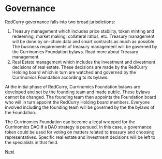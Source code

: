 # Governance

RedCurry governance falls into two broad jurisdictions: 
1. Treasury management which includes price stability, token minting and redeeming, market making, collateral ratios, etc. Treasury management will be done by on-chain data and smart contracts as much as possible. The business requirements of treasury management will be governed by the Currinomics Foundation bylaws. Read more about Treasury management.
2. Real Estate management which includes the investment and divestment decisions of real estate. These decisions are made by the RedCurry Holding board which in turn are watched and governed by the Currinomics Foundation according to its bylaws.

At the initial phase of RedCurry, Currinomics Foundation bylaws are developed and set by the founding team and made public. These bylaws cannot be changed. The founding team then appoints the Foundation board who will in turn appoint the RedCurry Holding board members. Everyone involved including the founding team will be governed by the the bylaws of the Foundation. 

The Currinomics Foundation can become a legal wrapped for the Currinomics DAO if a DAO strategy is pursued. In this case, a governance token could be used for voting on matters related to treasury and choosing representatives. Specific real estate and investment decisions will be left to the specialists in that field.

[Next](./liquidity.md)
